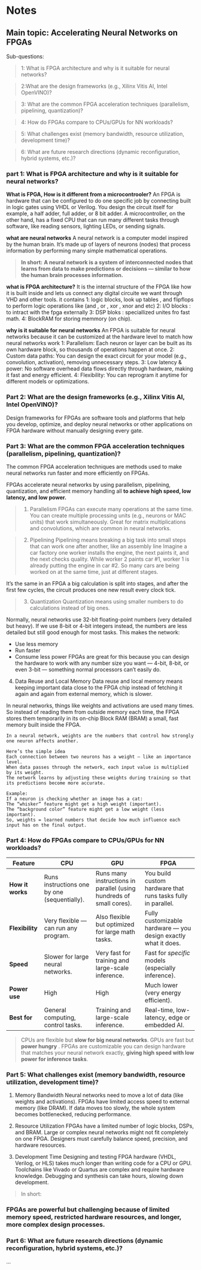 # Notes

## Main topic: Accelerating Neural Networks on FPGAs

Sub-questions:

> 1: What is FPGA architecture and why is it suitable for neural networks?

> 2:What are the design frameworks (e.g., Xilinx Vitis AI, Intel OpenVINO)?

> 3: What are the common FPGA acceleration techniques (parallelism, pipelining, quantization)?

> 4: How do FPGAs compare to CPUs/GPUs for NN workloads?

> 5: What challenges exist (memory bandwidth, resource utilization, development time)?

> 6: What are future research directions (dynamic reconfiguration, hybrid systems, etc.)?

### part 1: What is FPGA architecture and why is it suitable for neural networks?

**What is FPGA, How is it different from a microcontrooler?**
An FPGA is hardware that can be configured to do one specific job by connecting built in logic gates using VHDL or Verilog. You design the circuit itself  for example, a half adder, full adder, or 8 bit adder.
A microcontroller, on the other hand, has a fixed CPU that can run many different tasks through software, like reading sensors, lighting LEDs, or sending signals.

**what are neural networks**
A neural network is a computer model inspired by the human brain.
It’s made up of layers of neurons (nodes) that process information by performing many simple mathematical operations.
> **In short:**
> **A neural network is a system of interconnected nodes that learns from data to make predictions or decisions — similar to how the human brain processes information.**

**what is FPGA architecture?**
It is the internal structure of the FPGA like how it is built inside and lets us connect any digital circuite we want through VHD and other tools.
it contains 
1: logic blocks, look up tables , and flipflops to perform logic operations like (and , or , xor , xnor and etc)
2: I/O blocks : to intract with the fpga externally 
3: DSP bloks : speciallized unites fro fast math.
4: BlockRAM for storing memmory (on chip).

**why is it suitable for neural networks**
An FPGA is suitable for neural networks because it can be customized at the hardware level to match how neural networks work
1: Parallelism: Each neuron or layer can be built as its own hardware block, so thousands of operations happen at once.
2: Custom data paths: You can design the exact circuit for your model (e.g., convolution, activation), removing unnecessary steps.
3: Low latency & power: No software overhead data flows directly through hardware, making it fast and energy efficient.
4: Flexibility: You can reprogram it anytime for different models or optimizations.

### Part 2: What are the design frameworks (e.g., Xilinx Vitis AI, Intel OpenVINO)?
Design frameworks for FPGAs are software tools and platforms that help you develop, optimize, and deploy neural networks or other applications on FPGA hardware without manually designing every gate.

### Part 3: What are the common FPGA acceleration techniques (parallelism, pipelining, quantization)?
The common FPGA acceleration techniques are methods used to make neural networks run faster and more efficiently on FPGAs.

FPGAs accelerate neural networks by using parallelism, pipelining, quantization, and efficient memory handling  all **to achieve high speed, low latency, and low power.**

> 1. Parallelism
FPGAs can execute many operations at the same time.
You can create multiple processing units (e.g., neurons or MAC units) that work simultaneously.
Great for matrix multiplications and convolutions, which are common in neural networks.

> 2. Pipelining
Pipelining means breaking a big task into small steps that can work one after another, like an assembly line
Imagine a car factory  one worker installs the engine, the next paints it, and the next checks quality.
While worker 2 paints car #1, worker 1 is already putting the engine in car #2.
So many cars are being worked on at the same time, just at different stages.

It’s the same in an FPGA 
a big calculation is split into stages, and after the first few cycles, the circuit produces one new result every clock tick.

> 3. Quantization
Quantization means using smaller numbers to do calculations instead of big ones.

Normally, neural networks use 32-bit floating-point numbers (very detailed but heavy).
If we use 8-bit or 4-bit integers instead, the numbers are less detailed but still good enough for most tasks.
This makes the network:
* Use less memory
* Run faster
* Consume less power
FPGAs are great for this because you can design the hardware to work with any number size you want — 4-bit, 8-bit, or even 3-bit — something normal processors can’t easily do.

4. Data Reuse and Local Memory
   Data reuse and local memory means keeping important data close to the FPGA chip instead of fetching it again and again from external memory, which is slower.

In neural networks, things like weights and activations are used many times.
So instead of reading them from outside memory each time, the FPGA stores them temporarily in its on-chip Block RAM (BRAM)  a small, fast memory built inside the FPGA.

````
In a neural network, weights are the numbers that control how strongly one neuron affects another.

Here’s the simple idea 
Each connection between two neurons has a weight — like an importance level.
When data passes through the network, each input value is multiplied by its weight.
The network learns by adjusting these weights during training so that its predictions become more accurate.

Example:
If a neuron is checking whether an image has a cat:
The “whisker” feature might get a high weight (important).
The “background color” feature might get a low weight (less important).
So, weights = learned numbers that decide how much influence each input has on the final output.

```` 
### Part  4: How do FPGAs compare to CPUs/GPUs for NN workloads?

| Feature          | **CPU**                                      | **GPU**                                                             | **FPGA**                                                       |
| ---------------- | -------------------------------------------- | ------------------------------------------------------------------- | -------------------------------------------------------------- |
| **How it works** | Runs instructions one by one (sequentially). | Runs many instructions in parallel (using hundreds of small cores). | You build custom hardware that runs tasks fully in parallel.   |
| **Flexibility**  | Very flexible — can run any program.         | Also flexible but optimized for large math tasks.                   | Fully customizable hardware — you design exactly what it does. |
| **Speed**        | Slower for large neural networks.            | Very fast for training and large-scale inference.                   | Fast for *specific* models (especially inference).             |
| **Power use**    | High                                         | High                                                                | Much lower (very energy efficient).                            |
| **Best for**     | General computing, control tasks.            | Training and large-scale inference.                                 | Real-time, low-latency, edge or embedded AI.                   |


> CPUs are flexible but **slow for big neural networks**.
> GPUs are fast but **power hungry** .
> FPGAs are customizable you can design hardware that matches your neural network exactly, **giving high speed with low power for inference tasks**.


### Part  5: What challenges exist (memory bandwidth, resource utilization, development time)?

1. Memory Bandwidth
Neural networks need to move a lot of data (like weights and activations).
FPGAs have limited access speed to external memory (like DRAM).
If data moves too slowly, the whole system becomes bottlenecked, reducing performance.

2. Resource Utilization
FPGAs have a limited number of logic blocks, DSPs, and BRAM.
Large or complex neural networks might not fit completely on one FPGA.
Designers must carefully balance speed, precision, and hardware resources.

3. Development Time
Designing and testing FPGA hardware (VHDL, Verilog, or HLS) takes much longer than writing code for a CPU or GPU.
Toolchains like Vivado or Quartus are complex and require hardware knowledge.
Debugging and synthesis can take hours, slowing down development.

> In short:
### FPGAs are powerful but challenging because of limited memory speed, restricted hardware resources, and longer, more complex design processes.

### Part 6: What are future research directions (dynamic reconfiguration, hybrid systems, etc.)?
... 































































